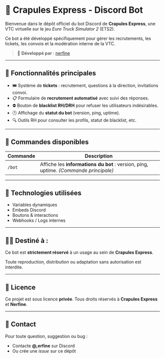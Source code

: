 # 🚚 Crapules Express - Discord Bot

Bienvenue dans le dépôt officiel du bot Discord de **Crapules Express**, une VTC virtuelle sur le jeu *Euro Truck Simulator 2* (ETS2).

Ce bot a été développé spécifiquement pour gérer les recrutements, les tickets, les convois et la modération interne de la VTC.

> 🔧 **Développé par** : [nerfine](https://github.com/nerfine)

---

## 📌 Fonctionnalités principales

- 🎟️ Système de **tickets** : recrutement, questions à la direction, invitations convoi.
- 📋 Formulaire de **recrutement automatisé** avec suivi des réponses.
- ⛔ Bouton de **blacklist RH/DRH** pour refuser les utilisateurs indésirables.
- 🕒 Affichage du **statut du bot** (version, ping, uptime).
- 🔍 Outils RH pour consulter les profils, statut de blacklist, etc.

---

## 💬 Commandes disponibles

| Commande | Description |
|---------|-------------|
| `/bot`  | Affiche les **informations du bot** : version, ping, uptime. *(Commande principale)* |

---

## 🧱 Technologies utilisées

- Variables dynamiques
- Embeds Discord
- Boutons & interactions
- Webhooks / Logs internes

---

## 🧑‍💼 Destiné à :

Ce bot est **strictement réservé** à un usage au sein de **Crapules Express**.

Toute reproduction, distribution ou adaptation sans autorisation est interdite.

---

## 📄 Licence

Ce projet est sous licence **privée**. Tous droits réservés à **Crapules Express** et **Nerfine**.

---

## 🤝 Contact

Pour toute question, suggestion ou bug :
- Contacte **@,erfine** sur Discord
- Ou crée une *issue* sur ce dépôt
